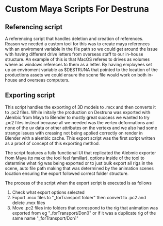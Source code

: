 # Custom Maya Scripts For Destruna
## Referencing script
A referencing script that handles deletion and creation of references. Reason we needed a custom tool for this was to create maya references with an enviroment variable in the file path so we could get around the issue with having different drive letters from overseas staff to our in-house structure. An example of this is that MacOS referes to drives as volumes where as windows refereces to them as a letter. By having employees set up an enviroment variable as $DESTRUNA that pointed to the location of the productions assets we could ensure the scene file would work on both in-house and overseas computers.

## Exporting script
This script handles the exporting of 3D models to .mcx and then converts it to .pc2 files. While initally the production on Destruna was exported with Alembic from Maya to Blender to mostly great success we wanted to try .pc2 files instead because all we needed was the vertex deformations and none of the uv data or other attributes on the vertexs and we also had some strange issues with creasing not being applied correctly on render in Blender with a alembic cache. This export script was the first script written as a proof of concept of this exporting method. 

The script features a fully functional UI that replicated the Alebmic exporter from Maya (to make the tool feel familiar), options inside of the tool to determine what rig was being exported or to just bulk export all rigs in the scene, auto file path making that was determined by the animation scenes location ensuring the export followed correct folder structure.

The process of the script when the export script is executed is as follows
1. Check what export options selected
2. Export .mcx files to "_forTransport folder" then convert to .pc2 and delete .mcx files
3. Move .pc2 files into folders that correspond to the rig that animation was exported from eg "_forTransport/Don0" or if it was a duplicate rig of the same name "_forTransport/Don1"  
